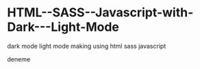 # HTML--SASS--Javascript-with-Dark---Light-Mode
dark mode light mode making using html sass javascript


deneme
